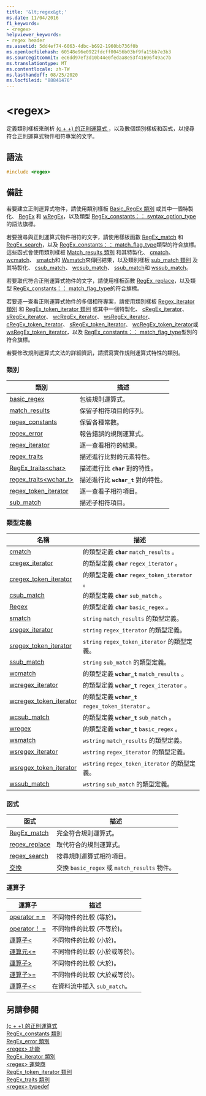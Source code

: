 ```yaml
---
title: '&lt;regex&gt;'
ms.date: 11/04/2016
f1_keywords:
- <regex>
helpviewer_keywords:
- regex header
ms.assetid: 5dd4ef74-6063-4dbc-b692-1960bb736f0b
ms.openlocfilehash: 60548e96e0922fdcff00456b03bf9fa15bb7e3b3
ms.sourcegitcommit: ec6dd97ef3d10b44e0fedaa8e53f41696f49ac7b
ms.translationtype: MT
ms.contentlocale: zh-TW
ms.lasthandoff: 08/25/2020
ms.locfileid: "88841476"
---
```

# <a name="ltregexgt"></a>&lt;regex&gt;

定義類別樣板來剖析 [ (c + +) 的正則運算式 ](../standard-library/regular-expressions-cpp.md)，以及數個類別樣板和函式，以搜尋符合正則運算式物件相符專案的文字。

## <a name="syntax"></a>語法

```cpp
#include <regex>
```

## <a name="remarks"></a>備註

若要建立正則運算式物件，請使用類別樣板 [Basic_RegEx 類別](../standard-library/basic-regex-class.md) 或其中一個特製化、 [RegEx](../standard-library/regex-typedefs.md#regex) 和 [wRegEx](../standard-library/regex-typedefs.md#wregex)，以及類型 [RegEx_constants：： syntax_option_type](../standard-library/regex-constants-class.md#syntax_option_type)的語法旗標。

若要搜尋與正則運算式物件相符的文字，請使用樣板函數 [RegEx_match](../standard-library/regex-functions.md#regex_match) 和 [RegEx_search](../standard-library/regex-functions.md#regex_search)，以及 [RegEx_constants：： match_flag_type](../standard-library/regex-constants-class.md#match_flag_type)類型的符合旗標。 這些函式會使用類別樣板 [Match_results 類別](../standard-library/match-results-class.md) 和其特製化、 [cmatch](../standard-library/regex-typedefs.md#cmatch)、 [wcmatch](../standard-library/regex-typedefs.md#wcmatch)、 [smatch](../standard-library/regex-typedefs.md#smatch)和 [Wsmatch](../standard-library/regex-typedefs.md#wsmatch)來傳回結果，以及類別樣板 [sub_match 類別](../standard-library/sub-match-class.md) 及其特製化、 [csub_match](../standard-library/regex-typedefs.md#csub_match)、 [wcsub_match](../standard-library/regex-typedefs.md#wcsub_match)、 [ssub_match](../standard-library/regex-typedefs.md#ssub_match)和 [wssub_match](../standard-library/regex-typedefs.md#wssub_match)。

若要取代符合正則運算式物件的文字，請使用樣板函數 [RegEx_replace](../standard-library/regex-functions.md#regex_replace)，以及類型 [RegEx_constants：： match_flag_type](../standard-library/regex-constants-class.md#match_flag_type)的符合旗標。

若要逐一查看正則運算式物件的多個相符專案，請使用類別樣板 [Regex_iterator 類別](../standard-library/regex-iterator-class.md) 和 [RegEx_token_iterator 類別](../standard-library/regex-token-iterator-class.md) 或其中一個特製化、 [cRegEx_iterator](../standard-library/regex-typedefs.md#cregex_iterator)、 [sRegEx_iterator](../standard-library/regex-typedefs.md#sregex_iterator)、 [wcRegEx_iterator](../standard-library/regex-typedefs.md#wcregex_iterator)、 [wsRegEx_iterator](../standard-library/regex-typedefs.md#wsregex_iterator)、 [cRegEx_token_iterator](../standard-library/regex-typedefs.md#cregex_token_iterator)、 [sRegEx_token_iterator](../standard-library/regex-typedefs.md#sregex_token_iterator)、 [wcRegEx_token_iterator](../standard-library/regex-typedefs.md#wcregex_token_iterator)或 [wsRegEx_token_iterator](../standard-library/regex-typedefs.md#wsregex_token_iterator)，以及 [RegEx_constants：： match_flag_type](../standard-library/regex-constants-class.md#match_flag_type)型別的符合旗標。

若要修改規則運算式文法的詳細資訊，請撰寫實作規則運算式特性的類別。

### <a name="classes"></a>類別

|類別|描述|
|-|-|
|[basic_regex](../standard-library/basic-regex-class.md)|包裝規則運算式。|
|[match_results](../standard-library/match-results-class.md)|保留子相符項目的序列。|
|[regex_constants](../standard-library/regex-constants-class.md)|保留各種常數。|
|[regex_error](../standard-library/regex-error-class.md)|報告錯誤的規則運算式。|
|[regex_iterator](../standard-library/regex-iterator-class.md)|逐一查看相符的結果。|
|[regex_traits](../standard-library/regex-traits-class.md)|描述進行比對的元素特性。|
|[RegEx_traits\<char>](../standard-library/regex-traits-char-class.md)|描述進行比 **`char`** 對的特性。|
|[regex_traits<wchar_t>](../standard-library/regex-traits-wchar-t-class.md)|描述進行比 **`wchar_t`** 對的特性。|
|[regex_token_iterator](../standard-library/regex-token-iterator-class.md)|逐一查看子相符項目。|
|[sub_match](../standard-library/sub-match-class.md)|描述子相符項目。|

### <a name="type-definitions"></a>類型定義

|名稱|描述|
|-|-|
|[cmatch](../standard-library/regex-typedefs.md#cmatch)|的類型定義 **`char`** `match_results` 。|
|[cregex_iterator](../standard-library/regex-typedefs.md#cregex_iterator)|的類型定義 **`char`** `regex_iterator` 。|
|[cregex_token_iterator](../standard-library/regex-typedefs.md#cregex_token_iterator)|的類型定義 **`char`** `regex_token_iterator` 。|
|[csub_match](../standard-library/regex-typedefs.md#csub_match)|的類型定義 **`char`** `sub_match` 。|
|[Regex](../standard-library/regex-typedefs.md#regex)|的類型定義 **`char`** `basic_regex` 。|
|[smatch](../standard-library/regex-typedefs.md#smatch)|`string` `match_results` 的類型定義。|
|[sregex_iterator](../standard-library/regex-typedefs.md#sregex_iterator)|`string` `regex_iterator` 的類型定義。|
|[sregex_token_iterator](../standard-library/regex-typedefs.md#sregex_token_iterator)|`string` `regex_token_iterator` 的類型定義。|
|[ssub_match](../standard-library/regex-typedefs.md#ssub_match)|`string` `sub_match` 的類型定義。|
|[wcmatch](../standard-library/regex-typedefs.md#wcmatch)|的類型定義 **`wchar_t`** `match_results` 。|
|[wcregex_iterator](../standard-library/regex-typedefs.md#wcregex_iterator)|的類型定義 **`wchar_t`** `regex_iterator` 。|
|[wcregex_token_iterator](../standard-library/regex-typedefs.md#wcregex_token_iterator)|的類型定義 **`wchar_t`** `regex_token_iterator` 。|
|[wcsub_match](../standard-library/regex-typedefs.md#wcsub_match)|的類型定義 **`wchar_t`** `sub_match` 。|
|[wregex](../standard-library/regex-typedefs.md#wregex)|的類型定義 **`wchar_t`** `basic_regex` 。|
|[wsmatch](../standard-library/regex-typedefs.md#wsmatch)|`wstring` `match_results` 的類型定義。|
|[wsregex_iterator](../standard-library/regex-typedefs.md#wsregex_iterator)|`wstring` `regex_iterator` 的類型定義。|
|[wsregex_token_iterator](../standard-library/regex-typedefs.md#wsregex_token_iterator)|`wstring` `regex_token_iterator` 的類型定義。|
|[wssub_match](../standard-library/regex-typedefs.md#wssub_match)|`wstring` `sub_match` 的類型定義。|

### <a name="functions"></a>函式

|函式|描述|
|-|-|
|[RegEx_match](../standard-library/regex-functions.md#regex_match)|完全符合規則運算式。|
|[regex_replace](../standard-library/regex-functions.md#regex_replace)|取代符合的規則運算式。|
|[regex_search](../standard-library/regex-functions.md#regex_search)|搜尋規則運算式相符項目。|
|[交換](../standard-library/regex-functions.md#swap)|交換 `basic_regex` 或 `match_results` 物件。|

### <a name="operators"></a>運算子

|運算子|描述|
|-|-|
|[operator = =](../standard-library/regex-operators.md#op_eq_eq)|不同物件的比較 (等於)。|
|[operator！ =](../standard-library/regex-operators.md#op_neq)|不同物件的比較 (不等於)。|
|[運算子<](../standard-library/regex-operators.md#op_lt)|不同物件的比較 (小於)。|
|[運算元\<=](../standard-library/regex-operators.md#op_gt_eq)|不同物件的比較 (小於或等於)。|
|[運算子>](../standard-library/regex-operators.md#op_gt)|不同物件的比較 (大於)。|
|[運算子>=](../standard-library/regex-operators.md#op_gt_eq)|不同物件的比較 (大於或等於)。|
|[運算子<<](../standard-library/regex-operators.md#op_lt_lt)|在資料流中插入 `sub_match`。|

## <a name="see-also"></a>另請參閱

[ (c + +) 的正則運算式 ](../standard-library/regular-expressions-cpp.md)\
[RegEx_constants 類別](../standard-library/regex-constants-class.md)\
[RegEx_error 類別](../standard-library/regex-error-class.md)\
[\<regex> 功能](../standard-library/regex-functions.md)\
[RegEx_iterator 類別](../standard-library/regex-iterator-class.md)\
[\<regex> 運營商](../standard-library/regex-operators.md)\
[RegEx_token_iterator 類別](../standard-library/regex-token-iterator-class.md)\
[RegEx_traits 類別](../standard-library/regex-traits-class.md)\
[\<regex> typedef](../standard-library/regex-typedefs.md)
